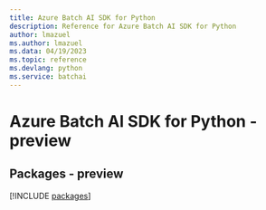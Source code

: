 ```yaml
---
title: Azure Batch AI SDK for Python
description: Reference for Azure Batch AI SDK for Python
author: lmazuel
ms.author: lmazuel
ms.data: 04/19/2023
ms.topic: reference
ms.devlang: python
ms.service: batchai
---
```

# Azure Batch AI SDK for Python - preview
## Packages - preview
[!INCLUDE [packages](batch-ai-index.md)]